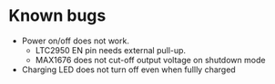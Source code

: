 # Known bugs

* Power on/off does not work.
  * LTC2950 EN pin needs external pull-up.
  * MAX1676 does not cut-off output voltage on shutdown mode
* Charging LED does not turn off even when fullly charged

